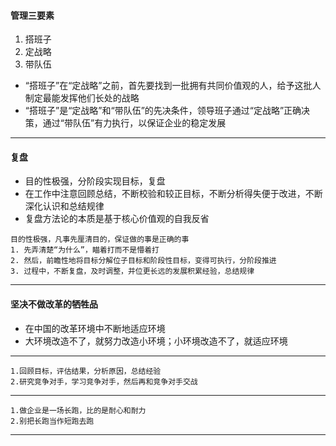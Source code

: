 #### 管理三要素     
1. 搭班子
2. 定战略
3. 带队伍


* “搭班子”在“定战略”之前，首先要找到一批拥有共同价值观的人，给予这批人制定最能发挥他们长处的战略   
* “搭班子”是“定战略”和“带队伍”的先决条件，领导班子通过“定战略”正确决策，通过“带队伍”有力执行，以保证企业的稳定发展
  

___


####  复盘
* 目的性极强，分阶段实现目标，复盘  
* 在工作中注意回顾总结，不断校验和较正目标，不断分析得失便于改进，不断深化认识和总结规律
* 复盘方法论的本质是基于核心价值观的自我反省

```
目的性极强，凡事先厘清目的，保证做的事是正确的事
1. 先弄清楚“为什么”，瞄着打而不是懵着打
2. 然后，前瞻性地将目标分解位子目标和阶段性目标，变得可执行，分阶段推进
3. 过程中，不断复盘，及时调整，并位更长远的发展积累经验，总结规律
```
___

#### 坚决不做改革的牺牲品
* 在中国的改革环境中不断地适应环境
* 大环境改造不了，就努力改造小环境；小环境改造不了，就适应环境
___

```
1.回顾目标，评估结果，分析原因，总结经验
2.研究竞争对手，学习竞争对手，然后再和竞争对手交战
```
___


```
1.做企业是一场长跑，比的是耐心和耐力
2.别把长跑当作短跑去跑
```
___

